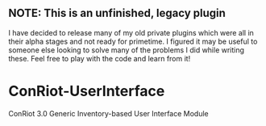 NOTE: This is an unfinished, legacy plugin
------------------------------------------
I have decided to release many of my old private plugins which were all in their alpha stages and not ready for primetime. I figured it may be useful to someone else looking to solve many of the problems I did while writing these. Feel free to play with the code and learn from it!

ConRiot-UserInterface
=================

ConRiot 3.0 Generic Inventory-based User Interface Module
